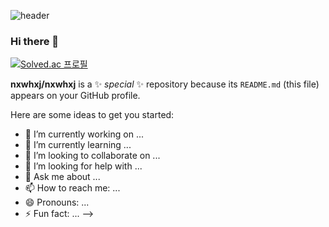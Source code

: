 
![header](https://capsule-render.vercel.app/api?type=waving&color=auto&height=200&section=header&text=sosoEasyHwan&fontSize=90)
### Hi there 👋


[![Solved.ac
프로필](http://mazassumnida.wtf/api/generate_badge?boj=wlghks0508)](https://solved.ac/wlghks0508)
  
**nxwhxj/nxwhxj** is a ✨ _special_ ✨ repository because its `README.md` (this file) appears on your GitHub profile.

Here are some ideas to get you started:

- 🔭 I’m currently working on ...
- 🌱 I’m currently learning ...
- 👯 I’m looking to collaborate on ...
- 🤔 I’m looking for help with ...
- 💬 Ask me about ...
- 📫 How to reach me: ...
- 😄 Pronouns: ...
- ⚡ Fun fact: ...
-->

